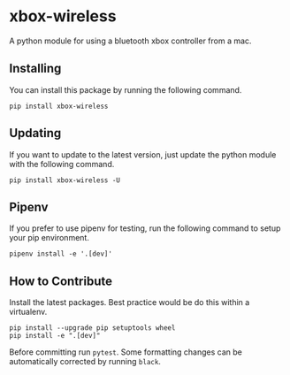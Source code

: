 # xbox-wireless

A python module for using a bluetooth xbox controller from a mac.

## Installing

You can install this package by running the following command.

```
pip install xbox-wireless
```

## Updating

If you want to update to the latest version, just update the python module with the
following command.

```
pip install xbox-wireless -U
```

## Pipenv

If you prefer to use pipenv for testing, run the following command to setup your pip
environment.

```
pipenv install -e '.[dev]'
```

## How to Contribute

Install the latest packages.  Best practice would be do this within a virtualenv.

```
pip install --upgrade pip setuptools wheel
pip install -e ".[dev]"
```

Before committing run `pytest`.  Some formatting changes can be automatically corrected
by running `black`.
